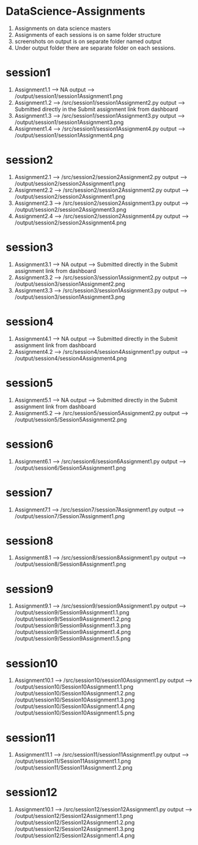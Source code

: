 # DataScience-Assignments
1. Assignments on data science masters
2. Assignments of each sessions is on same folder structure
3. screenshots on output is on separate folder named output
4. Under output folder there are separate folder on each sessions.

# session1
1. Assignment1.1 -->  NA                                       output --> /output/session1/session1Assignment1.png
2. Assignment1.2 --> /src/session1/session1Assignment2.py      output --> Submitted directly in the Submit assignment link from dashboard
3. Assignment1.3 --> /src/session1/session1Assignment3.py      output --> /output/session1/session1Assignment3.png
4. Assignment1.4 --> /src/session1/session1Assignment4.py      output --> /output/session1/session1Assignment4.png

# session2
1. Assignment2.1 --> /src/session2/session2Assignment2.py      output --> /output/session2/session2Assignment1.png
2. Assignment2.2 --> /src/session2/session2Assignment2.py      output --> /output/session2/session2Assignment1.png
3. Assignment2.3 --> /src/session2/session2Assignment3.py      output --> /output/session2/session2Assignment3.png
4. Assignment2.4 --> /src/session2/session2Assignment4.py      output --> /output/session2/session2Assignment4.png

# session3
1. Assignment3.1 --> NA                                        output --> Submitted directly in the Submit assignment link from dashboard
2. Assignment3.2 --> /src/session3/session1Assignment2.py      output --> /output/session3/session1Assignment2.png
3. Assignment3.3 --> /src/session3/session1Assignment3.py      output --> /output/session3/session1Assignment3.png

# session4
1. Assignment4.1 -->  NA                                       output --> Submitted directly in the Submit assignment link from dashboard
2. Assignment4.2 --> /src/session4/session4Assignment1.py      output --> /output/session4/session4Assignment4.png

# session5
1. Assignment5.1 --> NA                                        output --> Submitted directly in the Submit assignment link from dashboard
2. Assignment5.2 --> /src/session5/session5Assignment2.py      output --> /output/session5/Session5Assignment2.png

# session6
1. Assignment6.1 --> /src/session6/session6Assignment1.py      output --> /output/session6/Session5Assignment1.png

# session7
1. Assignment7.1 --> /src/session7/session7Assignment1.py      output --> /output/session7/Session7Assignment1.png

# session8
1. Assignment8.1 --> /src/session8/session8Assignment1.py      output --> /output/session8/Session8Assignment1.png

# session9
1. Assignment9.1 --> /src/session9/session9Assignment1.py      output --> /output/session9/Session9Assignment1.1.png
                                                                          /output/session9/Session9Assignment1.2.png
                                                                          /output/session9/Session9Assignment1.3.png
                                                                          /output/session9/Session9Assignment1.4.png
                                                                          /output/session9/Session9Assignment1.5.png
                                                                          
# session10
1. Assignment10.1 --> /src/session10/session10Assignment1.py      output --> /output/session10/Session10Assignment1.1.png
                                                                          /output/session10/Session10Assignment1.2.png
                                                                          /output/session10/Session10Assignment1.3.png
                                                                          /output/session10/Session10Assignment1.4.png
                                                                          /output/session10/Session10Assignment1.5.png

# session11
1. Assignment11.1 --> /src/session11/session11Assignment1.py      output --> /output/session11/Session11Assignment1.1.png
                                                                          /output/session11/Session11Assignment1.2.png

# session12
1. Assignment10.1 --> /src/session12/session12Assignment1.py      output --> /output/session12/Session12Assignment1.1.png
                                                                          /output/session12/Session12Assignment1.2.png
                                                                          /output/session12/Session12Assignment1.3.png
                                                                          /output/session12/Session12Assignment1.4.png
